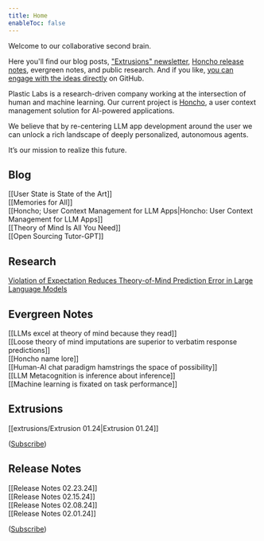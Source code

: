 ```yaml
---
title: Home
enableToc: false
---
```

Welcome to our collaborative second brain. 

Here you'll find our blog posts, ["Extrusions" newsletter](https://plasticlabs.typeform.com/extrusions), [Honcho release notes](https://plasticlabs.typeform.com/honchoupdates), evergreen notes, and public research. And if you like, [you can engage with the ideas directly](https://github.com/plastic-labs/blog) on GitHub.

Plastic Labs is a research-driven company working at the intersection of human and machine learning. Our current project is [Honcho](https://honcho.dev), a user context management solution for AI-powered applications. 

We believe that by re-centering LLM app development around the user we can unlock a rich landscape of deeply personalized, autonomous agents.

It’s our mission to realize this future.

## Blog

[[User State is State of the Art]]  
[[Memories for All]]  
[[Honcho; User Context Management for LLM Apps|Honcho: User Context Management for LLM Apps]]  
[[Theory of Mind Is All You Need]]  
[[Open Sourcing Tutor-GPT]]

## Research

[Violation of Expectation Reduces Theory-of-Mind Prediction Error in Large Language Models](https://arxiv.org/abs/2310.06983)

## Evergreen Notes

[[LLMs excel at theory of mind because they read]]  
[[Loose theory of mind imputations are superior to verbatim response predictions]]  
[[Honcho name lore]]  
[[Human-AI chat paradigm hamstrings the space of possibility]]  
[[LLM Metacognition is inference about inference]]  
[[Machine learning is fixated on task performance]]  

## Extrusions

[[extrusions/Extrusion 01.24|Extrusion 01.24]]  

([Subscribe](https://plasticlabs.typeform.com/extrusions))  

## Release Notes 

[[Release Notes 02.23.24]]  
[[Release Notes 02.15.24]]  
[[Release Notes 02.08.24]]  
[[Release Notes 02.01.24]]  

([Subscribe](https://plasticlabs.typeform.com/honchoupdates))  
